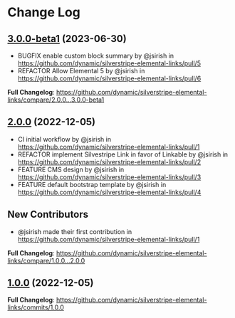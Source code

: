 # Change Log

## [3.0.0-beta1](https://github.com/dynamic/silverstripe-elemental-links/tree/3.0.0-beta1) (2023-06-30)

* BUGFIX enable custom block summary by @jsirish in https://github.com/dynamic/silverstripe-elemental-links/pull/5
* REFACTOR Allow Elemental 5 by @jsirish in https://github.com/dynamic/silverstripe-elemental-links/pull/6

**Full Changelog**: https://github.com/dynamic/silverstripe-elemental-links/compare/2.0.0...3.0.0-beta1

## [2.0.0](https://github.com/dynamic/silverstripe-elemental-links/tree/2.0.0) (2022-12-05)

* CI initial workflow by @jsirish in https://github.com/dynamic/silverstripe-elemental-links/pull/1
* REFACTOR implement Silvestripe Link in favor of Linkable by @jsirish in https://github.com/dynamic/silverstripe-elemental-links/pull/2
* FEATURE CMS design by @jsirish in https://github.com/dynamic/silverstripe-elemental-links/pull/3
* FEATURE default bootstrap template by @jsirish in https://github.com/dynamic/silverstripe-elemental-links/pull/4

## New Contributors
* @jsirish made their first contribution in https://github.com/dynamic/silverstripe-elemental-links/pull/1

**Full Changelog**: https://github.com/dynamic/silverstripe-elemental-links/compare/1.0.0...2.0.0

## [1.0.0](https://github.com/dynamic/silverstripe-elemental-links/tree/1.0.0) (2022-12-05)

**Full Changelog**: https://github.com/dynamic/silverstripe-elemental-links/commits/1.0.0
